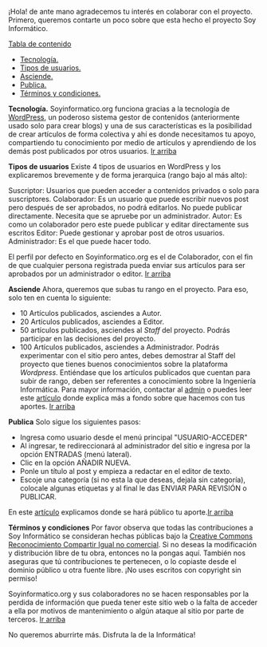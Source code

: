 ¡Hola! de ante mano agradecemos tu interés en colaborar con el proyecto. Primero, queremos contarte un poco sobre que esta hecho el proyecto Soy Informático.

<span style="text-decoration: underline;"><a name="contenido"></a>Tabla de contenido</span>

- <a href="#tecnologia">Tecnología.</a>
- <a href="#tipos">Tipos de usuarios.</a>
- <a href="#asciende">Asciende.</a>
- <a href="#publica">Publica.</a>
- <a href="#terminos">Términos y condiciones.</a>

<strong><a name="tecnologia"></a>Tecnología.</strong>
Soyinformatico.org funciona gracias a la tecnología de <a title="Visita la página oficial de WordPress" href="http://www.wordpress.org" target="_blank">WordPress</a>, un poderoso sistema gestor de contenidos (anteriormente usado solo para crear blogs) y una de sus características es la posibilidad de crear artículos de forma colectiva y ahí es donde necesitamos tu apoyo, compartiendo tu conocimiento por medio de artículos y aprendiendo de los demás post publicados por otros usuarios. <a href="#contenido">Ir arriba</a>

<strong><a name="tipos"></a>Tipos de usuarios</strong>
Existe 4 tipos de usuarios en WordPress y los explicaremos brevemente y de forma jerarquica (rango bajo al más alto):

Suscriptor: Usuarios que pueden acceder a contenidos privados o solo para suscriptores.
Colaborador: Es un usuario que puede escribir nuevos post pero después de ser aprobados, no podrá editarlos. No puede publicar directamente. Necesita que se apruebe por un administrador.
Autor: Es como un colaborador pero este puede publicar y editar directamente sus escritos
Editor: Puede gestionar y aprobar post de otros usuarios.
Administrador: Es el que puede hacer todo.

El perfil por defecto en Soyinformatico.org es el de Colaborador, con el fin de que cualquier persona registrada pueda enviar sus artículos para ser aprobados por un administrador o editor. <a href="#contenido">Ir arriba</a>

<strong><a name="asciende"></a>Asciende</strong>
Ahora, queremos que subas tu rango en el proyecto. Para eso, solo ten en cuenta lo siguiente:

- 10 Artículos publicados, asciendes a Autor.
- 20 Artículos publicados, asciendes a Editor.
- 50 artículos publicados, asciendes al <em>Staff</em> del proyecto. Podrás participar en las decisiones del proyecto.
- 100 Artículos publicados, asciendes a Administrador. Podrás experimentar con el sitio pero antes, debes demostrar al Staff del proyecto que tienes buenos conocimientos sobre la plataforma <em>Wordpress</em>.
Entiéndase que los artículos publicados que cuentan para subir de rango, deben ser referentes a conocimiento sobre la Ingeniería Informática. Para mayor información, contactar al <a title="Contacto" href="http://www.soyinformatico.org/portal/contacto/">admin</a> o puedes leer este <a title="¡Nuestro blog!" href="http://www.soyinformatico.org/portal/nuestro-blog/">artículo</a> donde explica más a fondo sobre que hacemos con tus aportes.
<a href="#contenido">Ir arriba</a>

<strong><a name="publica"></a>Publica</strong>
Solo sigue los siguientes pasos:

- Ingresa como usuario desde el menú principal "USUARIO-ACCEDER"
- Al ingresar, te redireccionará al administrador del sitio e ingresa por la opción ENTRADAS (menú lateral).
- Clic en la opción AÑADIR NUEVA.
- Ponle un título al post y empieza a redactar en el editor de texto.
- Escoje una categoría (si no esta la que deseas, dejala sin categoría), colocale algunas etiquetas y al final le das ENVIAR PARA REVISIÓN o PUBLICAR.

En este <a href="http://www.soyinformatico.org/portal/nuestro-blog/">artículo</a> explicamos donde se hará público tu aporte.<a href="#contenido">Ir arriba</a>

<strong><a name="terminos"></a>Términos y condiciones</strong>
Por favor observa que todas las contribuciones a Soy Informático se consideran hechas públicas bajo la <a title="Ver licencias" href="http://co.creativecommons.org/tipos-de-licencias/" target="_blank">Creative Commons Reconocimiento Compartir Igual no comercial</a>. Si no deseas la modificación y distribución libre de tu obra, entonces no la pongas aquí. También nos aseguras que tú contribuciones te pertenecen, o lo copiaste desde el dominio público u otra fuente libre. ¡No uses escritos con copyright sin permiso!

Soyinformatico.org y sus colaboradores no se hacen responsables por la perdida de información que pueda tener este sitio web o la falta de acceder a ella por motivos de mantenimiento o algún ataque al sitio por parte de terceros. <a href="#contenido">Ir arriba</a>

No queremos aburrirte más. Disfruta la de la Informática!
